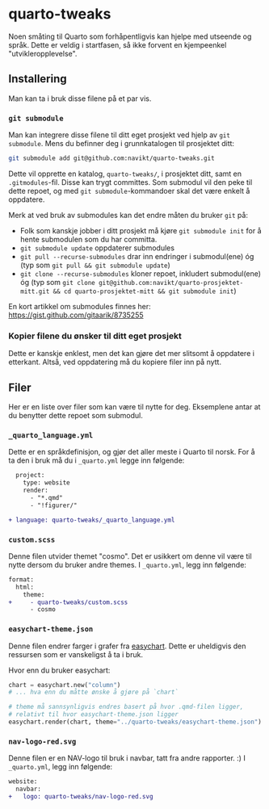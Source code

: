 # quarto-tweaks

Noen småting til Quarto som forhåpentligvis kan hjelpe med utseende og språk.
Dette er veldig i startfasen, så ikke forvent en kjempeenkel "utvikleropplevelse".

## Installering

Man kan ta i bruk disse filene på et par vis.

### `git submodule`

Man kan integrere disse filene til ditt eget prosjekt ved hjelp av `git submodule`.
Mens du befinner deg i grunnkatalogen til prosjektet ditt:

```bash
git submodule add git@github.com:navikt/quarto-tweaks.git
```

Dette vil opprette en katalog, `quarto-tweaks/`, i prosjektet ditt, samt en `.gitmodules`-fil. 
Disse kan trygt committes.
Som submodul vil den peke til dette repoet, og med `git submodule`-kommandoer skal det være enkelt å oppdatere.

Merk at ved bruk av submodules kan det endre måten du bruker `git` på:

- Folk som kanskje jobber i ditt prosjekt må kjøre `git submodule init` for å hente submodulen som du har committa.
- `git submodule update` oppdaterer submodules
- `git pull --recurse-submodules` drar inn endringer i submodul(ene) óg (typ som `git pull && git submodule update`)
- `git clone --recurse-submodules` kloner repoet, inkludert submodul(ene) óg (typ som `git clone git@github.com:navikt/quarto-prosjektet-mitt.git && cd quarto-prosjektet-mitt && git submodule init`)

En kort artikkel om submodules finnes her: https://gist.github.com/gitaarik/8735255

### Kopier filene du ønsker til ditt eget prosjekt

Dette er kanskje enklest, men det kan gjøre det mer slitsomt å oppdatere i etterkant.
Altså, ved oppdatering må du kopiere filer inn på nytt.

## Filer

Her er en liste over filer som kan være til nytte for deg.
Eksemplene antar at du benytter dette repoet som submodul.

### `_quarto_language.yml`

Dette er en språkdefinisjon, og gjør det aller meste i Quarto til norsk.
For å ta den i bruk må du i `_quarto.yml` legge inn følgende:

```diff
  project:
    type: website
    render:
      - "*.qmd"
      - "!figurer/"

+ language: quarto-tweaks/_quarto_language.yml
```

### `custom.scss`

Denne filen utvider themet "cosmo". Det er usikkert om denne vil være til nytte dersom du bruker andre themes.
I `_quarto.yml`, legg inn følgende:

```diff
format:
  html:
    theme: 
+     - quarto-tweaks/custom.scss
      - cosmo
```

### `easychart-theme.json`

Denne filen endrer farger i grafer fra [easychart](https://easychart.readthedocs.io/en/latest/index.html).
Dette er uheldigvis den ressursen som er vanskeligst å ta i bruk.

Hvor enn du bruker easychart:

```python
chart = easychart.new("column")
# ... hva enn du måtte ønske å gjøre på `chart`

# theme må sannsynligvis endres basert på hvor .qmd-filen ligger,
# relativt til hvor easychart-theme.json ligger
easychart.render(chart, theme="../quarto-tweaks/easychart-theme.json")                         
```

### `nav-logo-red.svg`

Denne filen er en NAV-logo til bruk i navbar, tatt fra andre rapporter. :)
I `_quarto.yml`, legg inn følgende:

```diff
website:
  navbar:
+   logo: quarto-tweaks/nav-logo-red.svg  
```